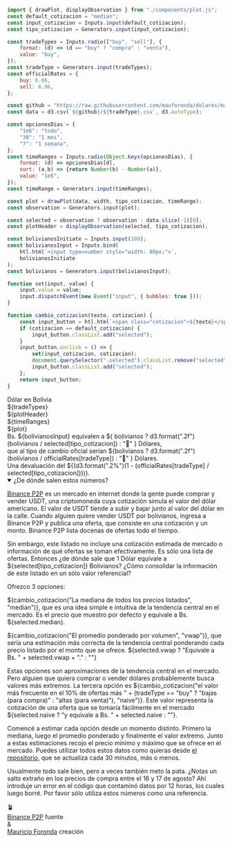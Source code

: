 <link rel="stylesheet" href="style.css">

```js
import { drawPlot, displayObservation } from "./components/plot.js";
const default_cotizacion = "median";
const input_cotizacion = Inputs.input(default_cotizacion);
const tipo_cotizacion = Generators.input(input_cotizacion);
```

```js
const tradeTypes = Inputs.radio(["buy", "sell"], {
    format: (d) => (d == "buy" ? "compra" : "venta"),
    value: "buy",
});
const tradeType = Generators.input(tradeTypes);
const officialRates = {
    buy: 6.86,
    sell: 6.96,
};
```

```js
const github = "https://raw.githubusercontent.com/mauforonda/dolares/main";
const data = d3.csv(`${github}/${tradeType}.csv`, d3.autoType);
```

```js
const opcionesDias = {
    "1e6": "todo",
    "30": "1 mes",
    "7": "1 semana",
};
const timeRanges = Inputs.radio(Object.keys(opcionesDias), {
    format: (d) => opcionesDias[d],
    sort: (a,b) => {return Number(b) - Number(a)},
    value: "1e6",
});
const timeRange = Generators.input(timeRanges);
```

```js
const plot = drawPlot(data, width, tipo_cotizacion, timeRange);
const observation = Generators.input(plot);
```

```js
const selected = observation ? observation : data.slice(-1)[0];
const plotHeader = displayObservation(selected, tipo_cotizacion);
```

```js
const bolivianosInitiate = Inputs.input(100);
const bolivianosInput = Inputs.bind(
    htl.html`<input type=number style="width: 80px;">`,
    bolivianosInitiate
);
const bolivianos = Generators.input(bolivianosInput);
```

```js
function set(input, value) {
    input.value = value;
    input.dispatchEvent(new Event("input", { bubbles: true }));
}

function cambio_cotizacion(texto, cotizacion) {
    const input_button = htl.html`<span class="cotizacion">${texto}</span>`;
    if (cotizacion == default_cotizacion) {
        input_button.classList.add("selected");
    }
    input_button.onclick = () => {
        set(input_cotizacion, cotizacion);
        document.querySelector(".selected").classList.remove("selected");
        input_button.classList.add("selected");
    };
    return input_button;
}
```

<div class="title">Dólar en Bolivia</div>

<div class="options">
    ${tradeTypes}
</div>

<div class="plotHeader">
    ${plotHeader}
</div>

<div class="card">
    <div class="options dias">
        ${timeRanges}
    </div>
    ${plot}
</div>

<div class="explainer">
    <div>
        Bs. ${bolivianosInput}
        <span> equivalen a </span>
        <span class="underlined">${ bolivianos ? d3.format(".2f")(bolivianos / selected[tipo_cotizacion]) : "🤷" } Dólares</span>,
    </div>
    <div>
        <span>que al tipo de cambio oficial serían</span>
        <span class="underlined">${bolivianos ? d3.format(".2f")(bolivianos / officialRates[tradeType]) : "🤷" } Dólares</span>.
    </div>
    <div>
        <span>Una devaluación del </span>
        <span class="underlined">${(d3.format(".2%")(1 - (officialRates[tradeType] / selected[tipo_cotizacion])))}</span>.
    </div>
</div>

<div class="description">
    <details open>
        <summary>¿De dónde salen estos números?</summary>
        <div class="content">

[Binance P2P](https://p2p.binance.com/en/trade/all-payments/USDT?fiat=BOB) es un mercado en internet donde la gente puede comprar y vender USDT, una criptomoneda cuya cotización simula el valor del dólar americano. El valor de USDT tiende a subir y bajar junto al valor del dólar en la calle. Cuando alguien quiere vender USDT por bolivianos, ingresa a Binance P2P y publica una oferta, que consiste en una cotización y un monto. Binance P2P lista docenas de ofertas todo el tiempo.

Sin embargo, este listado no incluye una cotización estimada de mercado o información de qué ofertas se toman efectivamente. Es sólo una lista de ofertas. Entonces ¿de dónde sale que 1 Dólar equivale a ${selected[tipo_cotizacion]} Bolivianos? ¿Cómo consolidar la información de este listado en un sólo valor referencial?

Ofrezco 3 opciones:

${cambio_cotizacion("La mediana de todos los precios listados", "median")}</span>, que es una idea simple e intuitiva de la tendencia central en el mercado. Es el precio que muestro por defecto y equivale a Bs. ${selected.median}.

${cambio_cotizacion("El promedio ponderado por volumen", "vwap")}, que sería una estimación más correcta de la tendencia central ponderando cada precio listado por el monto que se ofrece. ${selected.vwap ? "Equivale a Bs. " + selected.vwap + "." : ""}

Estas opciones son aproximaciones de la tendencia central en el mercado. Pero alguien que quiera comprar o vender dólares probablemente busca valores más extremos. La tercera opción es ${cambio_cotizacion("el valor más frecuente en el 10% de ofertas más " + (tradeType == "buy" ? "bajas (para compra)" : "altas (para venta)"), "naive")}. Este valor representa la cotización de una oferta que se tomaría fácilmente en el mercado ${selected.naive ? "y equivale a Bs. " + selected.naive : ""}.

Comencé a estimar cada opción desde un momento distinto. Primero la mediana, luego el promedio ponderado y finalmente el valor extremo. Junto a estas estimaciones recojo el precio mínimo y máximo que se ofrece en el mercado. Puedes utilizar todos estos datos como quieras desde [el repositorio](https://github.com/mauforonda/dolares/), que se actualiza cada 30 minutos, más o menos.

Usualmente todo sale bien, pero a veces también meto la pata. ¿Notas un salto extraño en los precios de compra entre el 16 y 17 de agosto? Ahí introduje un error en el código que contaminó datos por 12 horas, los cuales luego borré. Por favor sólo utiliza estos números como una referencia.
</div>
</details></div><div class="center">🪴</div>

<div class="sources">
    <div class="source">
        <span><a href="https://p2p.binance.com/en/trade/all-payments/USDT?fiat=BOB" target="_blank">Binance P2P</a></span>
        <span class="annotation">fuente</span>
    </div>
    <div>&</div>
    <div class="source">
        <span><a href="mailto:mauriforonda@gmail.com">Mauricio Foronda</a></span>
        <span class="annotation">creación</span>
    </div>
</div>
